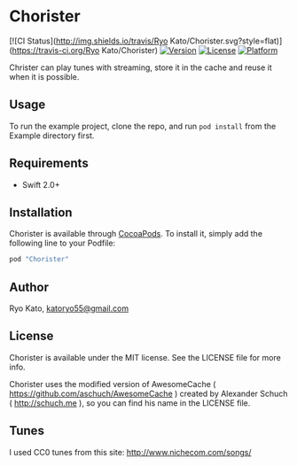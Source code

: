# Chorister

[![CI Status](http://img.shields.io/travis/Ryo Kato/Chorister.svg?style=flat)](https://travis-ci.org/Ryo Kato/Chorister)
[![Version](https://img.shields.io/cocoapods/v/Chorister.svg?style=flat)](http://cocoapods.org/pods/Chorister)
[![License](https://img.shields.io/cocoapods/l/Chorister.svg?style=flat)](http://cocoapods.org/pods/Chorister)
[![Platform](https://img.shields.io/cocoapods/p/Chorister.svg?style=flat)](http://cocoapods.org/pods/Chorister)

Christer can play tunes with streaming, store it in the cache and reuse it when it is possible.

## Usage

To run the example project, clone the repo, and run `pod install` from the Example directory first.

## Requirements

- Swift 2.0+

## Installation

Chorister is available through [CocoaPods](http://cocoapods.org). To install
it, simply add the following line to your Podfile:

```ruby
pod "Chorister"
```

## Author

Ryo Kato, katoryo55@gmail.com

## License

Chorister is available under the MIT license. See the LICENSE file for more info.

Chorister uses the modified version of AwesomeCache ( https://github.com/aschuch/AwesomeCache ) created by Alexander Schuch ( http://schuch.me ), so you can find his name in the LICENSE file.

## Tunes

I used CC0 tunes from this site: http://www.nichecom.com/songs/